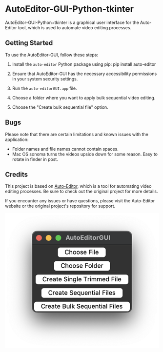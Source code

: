 # AutoEditor-GUI-Python-tkinter

AutoEditor-GUI-Python+tkinter is a graphical user interface for the Auto-Editor tool, which is used to automate video editing processes.

## Getting Started

To use the AutoEditor-GUI, follow these steps:

1. Install the `auto-editor` Python package using pip: pip install auto-editor
 
2. Ensure that AutoEditor-GUI has the necessary accessibility permissions in your system security settings.

3. Run the `auto-editorGUI.app` file.

4. Choose a folder where you want to apply bulk sequential video editing.

5. Choose the "Create bulk sequential file" option.

## Bugs

Please note that there are certain limitations and known issues with the application:

- Folder names and file names cannot contain spaces.
- Mac OS sonoma turns the videos upside down for some reason. Easy to rotate in finder in post. 

## Credits

This project is based on [Auto-Editor](https://auto-editor.com), which is a tool for automating video editing processes. Be sure to check out the original project for more details.

If you encounter any issues or have questions, please visit the Auto-Editor website or the original project's repository for support.

![AutoEditor GUI](https://raw.githubusercontent.com/SurgeonTalus/AutoEditor-GUI-Python-tkinter/main/autoeditorgui.png)
